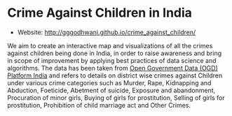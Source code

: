 Crime Against Children in India
================================

* Website: http://gggodhwani.github.io/crime_against_children/

We aim to create an interactive map and visualizations of all the crimes against children being done in India, in order to raise awareness and bring in scope of improvement by applying best practices of data science and algorithms. The data has been taken from <a href="http://data.gov.in/">Open Government Data (OGD) Platform India</a> and refers to details on district wise crimes against Children under various crime categories such as Murder, Rape, Kidnapping and Abduction, Foeticide, Abetment of suicide, Exposure and abandonment, Procuration of minor girls, Buying of girls for prostitution, Selling of girls for prostitution, Prohibition of child marriage act and Other Crimes.
